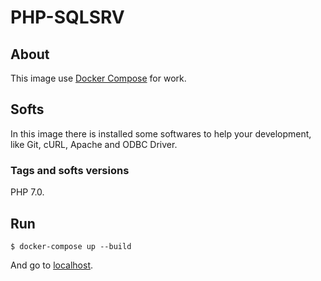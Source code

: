 # PHP-SQLSRV

## About
This image use [Docker Compose](https://docs.docker.com/compose/) for work.

## Softs

In this image there is installed some softwares to help your development, like Git, cURL, Apache and ODBC Driver.

### Tags and softs versions

PHP 7.0.

## Run

~~~
$ docker-compose up --build
~~~

And go to [localhost](http://localhost:8080).
